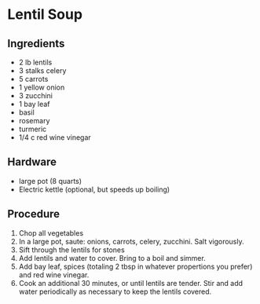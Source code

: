 # Lentil Soup

## Ingredients

- 2 lb lentils
- 3 stalks celery
- 5 carrots
- 1 yellow onion
- 3 zucchini
- 1 bay leaf
- basil
- rosemary
- turmeric
- 1/4 c red wine vinegar

## Hardware

- large pot (8 quarts)
- Electric kettle (optional, but speeds up boiling)

## Procedure

1. Chop all vegetables
2. In a large pot, saute: onions, carrots, celery, zucchini. Salt vigorously.
3. Sift through the lentils for stones
4. Add lentils and water to cover. Bring to a boil and simmer.
5. Add bay leaf, spices (totaling 2 tbsp in whatever propertions you prefer) and red wine vinegar.
6. Cook an additional 30 minutes, or until lentils are tender. Stir and add water periodically as necessary to keep the lentils covered.

